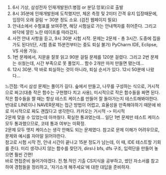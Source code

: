1. 6시 기상, 삼성전자 인재개발원(1.병점 or 분당.망포)으로 출발
2. 8시 35분에 인재개발원에 도착했지만, 체온 측정 및 2미터 간격 유지 입장때문에, 입장이 오래 걸림 ㅜ 30분 정도 소요. (검진 웹페이지 필요)
3. 안내소에서 수험표를 보여주면, 해당 시험실로 가는 안내책자를 쥐어준다. 그리고 바닥에 깔린 노란 테이프를 따라갔지.
4. 사전 안내 사항을 듣고, 9시 30분 시험 시작. 문제는 2문제 - 총 3시간. 도중에 집을 가도 된다!(단, 시험 종료 15분전부터는 중도 퇴실 불가) PyCharm IDE, Eclipse, VS 사용 가능.
5. 1번 문제에서, 지문을 잘못 읽고 90분 걸릴 문제를 120분 걸렸다. 그리고 2번 문제는 쉬웠는데, 시간 부족으로 못 풀었지... 함수 2개만 마저 만들면 됐는데...
6. 12시 30분. 딱 바로 퇴실하는 것이 아니라, 퇴실 순서가 있다. 12시 50분에 나왔다...

느낀점: 
역시 삼성 문제는 풀이가 길다. 숲에서 만들고, 나무를 구성하는 식으로, 거시적으로 짜고(대충 작은 함수는 구현했다 치고 사용), 미시적으로 작은 함수들을 짜면 된다. 작은 함수들을 짤 때는 항상 테스트 케이스를 만들어 잘 돌아가는지 테스트해봐야한다.  
       반대로 LINE이나 NAVER문제는 접근 방법이 어렵고, 효율성을 만족해야하기 때문에 바로 미시적으로 짜도 괜찮다고 생각한다. 카카오는 거시적 -> 미시적  
       2문제 맞을 수 있었는데 아까웠다. 확실한 통과였는데... 일단 1번 문제만 테스트 케이스 모두 통과했으므로, 코테 통과 여부는 미확정.  
       2문제 모두 엣지 케이스는 생각 안해도 되는 문제였다. 참고로 문제 이해가 어려우므로, 문제와 예시를 자아알 읽어야한다.  
       참고로 시험 시작 전, 안내 시간이 끝나고 15분 정도가 남는데, 이 때, IDE 테스트할 기회를 준다. 미리 생각나지 않는 함수를 찾던가, dirs나 bfs, dfs 구조, 입력단을 만들어 놓으면 훨씬 간편!  
       바로 면접준비 들어가야겠다. 전.형.적인 기출 CS지식을 공부하고, 썼던 자소서를 참고하여 경험들을 정리하고, '자기소개 해주세요'에 대한 대답을 준비하자.  
